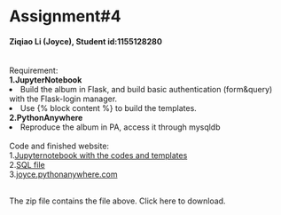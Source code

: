 # Assignment#4
<h4> Ziqiao Li (Joyce), Student id:1155128280</h4>
<br>Requirement:
<br><b>1.JupyterNotebook </b>
<br><li>Build the album in Flask, and build basic authentication (form&query) with the Flask-login manager.
<br><li>Use {% block content %} to build the templates.
<br><b>2.PythonAnywhere </b>
<br><li>Reproduce the album in PA, access it through mysqldb
<br><br>Code and finished website:
<br>1.<a href="https://github.com/Joyce630/com5940/tree/master/assignment%234/test%20basic%20auth" target="_blank">Jupyternotebook with the codes and templates</a>
<br>2.<a href="https://github.com/Joyce630/com5940/blob/master/assignment%234/Naples.sql" target="_blank">SQL file</a>
<br>3.<a href="http://joyce.pythonanywhere.com/" target="_blank">joyce.pythonanywhere.com</a>

<br>The zip file contains the file above. Click here to download.

